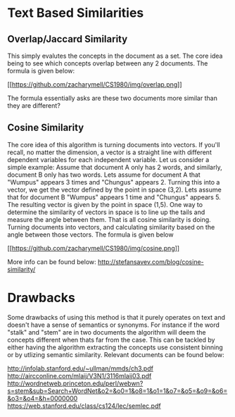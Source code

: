 # Text Based Similarities

## Overlap/Jaccard Similarity

This simply evalutes the concepts in the document as a set. The core idea being to see which concepts overlap between any 2 documents. The formula is given below:

[[https://github.com/zacharymell/CS1980/img/overlap.png]]

The formula essentially asks are these two documents more similar than they are different?


## Cosine Similarity

The core idea of this algorithm is turning documents into vectors. If you'll recall, no matter the dimension, a vector is a straight line  with different dependent variables for each independent variable. Let us consider a simple example: Assume that document A only has 2 words, and similarly, document B only has two words. Lets assume for document A that "Wumpus" appears 3 times and "Chungus" appears 2. Turning this into a vector, we get the vector defined by the point in space (3,2). Lets assume that for document B "Wumpus" appears 1 time and "Chungus" appears 5. The resulting vector is given by the point in space (1,5). One way to determine the similarity of vectors in space is to line up the tails and measure the angle between them. That is all cosine similarity is doing. Turning documents into vectors, and calculating similarity based on the angle between those vectors. The formula is given below

[[https://github.com/zacharymell/CS1980/img/cosine.png]]

More info can be found below:
http://stefansavev.com/blog/cosine-similarity/

# Drawbacks

Some drawbacks of using this method is that it purely operates on text and doesn't have a sense of semantics or synonyms. For instance if the word "stalk" and "stem" are in two documents the algorithm will deem the concepts different when thats far from the case. This can be tackled by either having the algorithm extracting the concepts use consistent binning or by utlizing semantic similarity. Relevant documents can be found below:

http://infolab.stanford.edu/~ullman/mmds/ch3.pdf
http://aircconline.com/mlaij/V3N1/3116mlaij03.pdf
http://wordnetweb.princeton.edu/perl/webwn?s=stem&sub=Search+WordNet&o2=&o0=1&o8=1&o1=1&o7=&o5=&o9=&o6=&o3=&o4=&h=0000000
https://web.stanford.edu/class/cs124/lec/semlec.pdf

